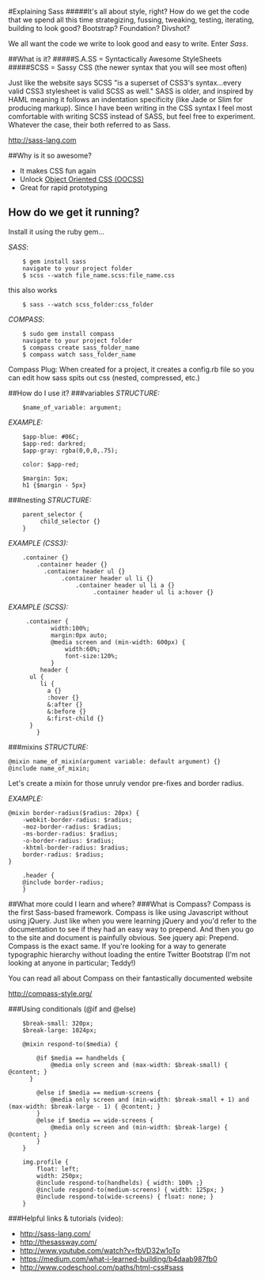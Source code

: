 #Explaining Sass
#####It's all about style, right?
How do we get the code that we spend all this time strategizing, fussing, tweaking, testing, iterating, building to look good? Bootstrap? Foundation? Divshot? 

We all want the code we write to look good and easy to write. Enter _Sass_.


##What is it?
#####S.A.SS = Syntactically Awesome StyleSheets
#####SCSS = Sassy CSS (the newer syntax that you will see most often)

Just like the website says SCSS "is a superset of CSS3's syntax…every valid CSS3 stylesheet is valid SCSS as well." SASS is older, and inspired by HAML meaning it follows an indentation specificity (like Jade or Slim for producing markup). Since I have been writing in the CSS syntax I feel most comfortable with writing SCSS instead of SASS, but feel free to experiment. Whatever the case, their both referred to as Sass. 

http://sass-lang.com

##Why is it so awesome?
- It makes CSS fun again
- Unlock [Object Oriented CSS (OOCSS)](http://ianstormtaylor.com/oocss-plus-sass-is-the-best-way-to-css/ "OOCSS")
- Great for rapid prototyping

## How do we get it running?
Install it using the ruby gem…

_SASS_: 
          
		$ gem install sass
		navigate to your project folder
		$ scss --watch file_name.scss:file_name.css
		
this also works

		$ sass --watch scss_folder:css_folder

_COMPASS_:  
  
		$ sudo gem install compass
		navigate to your project folder
		$ compass create sass_folder_name
		$ compass watch sass_folder_name

Compass Plug: When created for a project, it creates a config.rb file so you can edit how sass spits out css (nested, compressed, etc.)

##How do I use it?
###variables 
_STRUCTURE:_ 

		$name_of_variable: argument;
		
_EXAMPLE:_

		$app-blue: #06C;
		$app-red: darkred;
		$app-gray: rgba(0,0,0,.75);
		
		color: $app-red;
		
		$margin: 5px;
		h1 {$margin - 5px}


###nesting
_STRUCTURE:_

		parent_selector {
		     child_selector {}
		}

_EXAMPLE (CSS3):_

		.container {}
		    .container header {}
		      .container header ul {}
		           .container header ul li {}
		               .container header ul li a {}
		                    .container header ul li a:hover {}

_EXAMPLE (SCSS):_

		 .container {
				width:100%;
				margin:0px auto;
				@media screen and (min-width: 600px) {
				    width:60%;
				    font-size:120%;
				}
		     header {
          ul {
             li {
               a {}
               :hover {}
               &:after {}
               &:before {}
               &:first-child {}
          }
			}

###mixins
_STRUCTURE:_

    @mixin name_of_mixin(argument variable: default argument) {}
    @include name_of_mixin;
    
Let's create a mixin for those unruly vendor pre-fixes and border radius.

_EXAMPLE:_

    @mixin border-radius($radius: 20px) {
	    -webkit-border-radius: $radius;
	    -moz-border-radius: $radius;
	    -ms-border-radius: $radius;
	    -o-border-radius: $radius;
	    -khtml-border-radius: $radius;
	    border-radius: $radius;
    }

		.header {
		@include border-radius;
		}

##What more could I learn and where?
###What is Compass?
Compass is the first Sass-based framework. Compass is like using Javascript without using jQuery. Just like when you were learning jQuery and you'd refer to the documentation to see if they had an easy way to prepend. And then you go to the site and document is painfully obvious. See jquery api: Prepend. Compass is the exact same. If you're looking for a way to generate typographic hierarchy without loading the entire Twitter Bootstrap (I'm not looking at anyone in particular; Teddy!)

You can read all about Compass on their fantastically documented website

http://compass-style.org/


###Using conditionals (@if and @else)

		$break-small: 320px;
		$break-large: 1024px;
		
		@mixin respond-to($media) { 
		 
			@if $media == handhelds {
				@media only screen and (max-width: $break-small) { @content; }  
		  }  

			@else if $media == medium-screens {    
				@media only screen and (min-width: $break-small + 1) and (max-width: $break-large - 1) { @content; }  
			}  
			@else if $media == wide-screens {    
				@media only screen and (min-width: $break-large) { @content; }  
			}
		}
		
		img.profile {  
			float: left;  
			width: 250px;  
			@include respond-to(handhelds) { width: 100% ;}  
			@include respond-to(medium-screens) { width: 125px; } 
			@include respond-to(wide-screens) { float: none; }
		} 

###Helpful links & tutorials (video):
- http://sass-lang.com/
- http://thesassway.com/
- http://www.youtube.com/watch?v=fbVD32w1oTo
- https://medium.com/what-i-learned-building/b4daab987fb0
- http://www.codeschool.com/paths/html-css#sass
